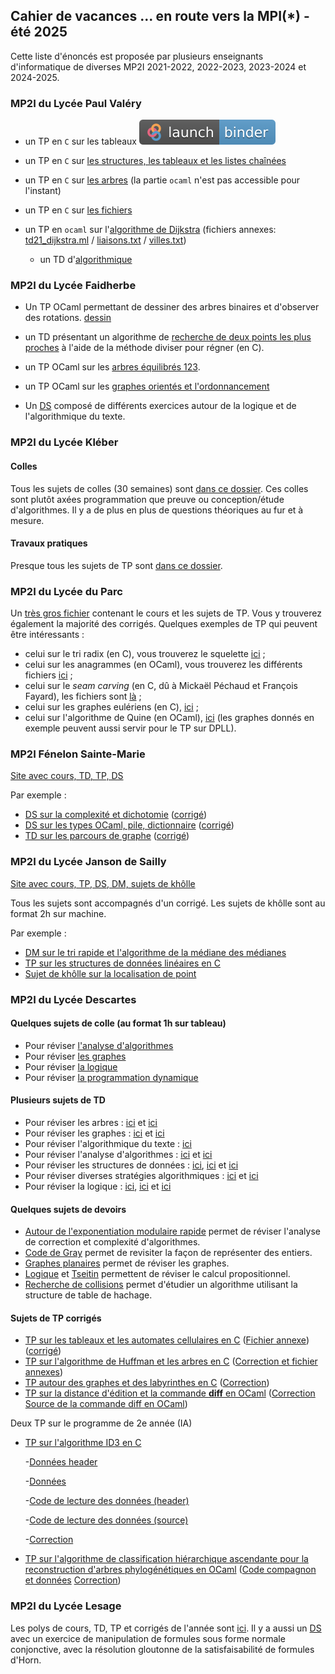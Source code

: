 ## Cahier de vacances ... en route vers la MPI(*) - été 2025

Cette liste d'énoncés est proposée par plusieurs enseignants
d'informatique de diverses MP2I 2021-2022, 2022-2023, 2023-2024 et 2024-2025.



### MP2I du Lycée Paul Valéry
* un TP en `C` sur les tableaux [![badge_logo.svg](badge_logo.svg)](https://mybinder.org/v2/gh/inesKKK/mp2i-pv-binder/main?urlpath=git-pull%3Frepo%3Dhttps%253A%252F%252Fgithub.com%252FinesKKK%252Fmp2i-pv%26urlpath%3Dtree%252Fmp2i-pv%252Fdocs%252FTP%252FTP6.ipynb%26branch%3Dmain)

* un TP en `C` sur [les structures, les tableaux et les listes
  chaînées](https://ineskkk.github.io/mp2i-pv/TPC/TP8/tp8.html)
  
* un TP en `C` sur [les
  arbres](https://ineskkk.github.io/mp2i-pv/TPC/TP15/tp15.html) (la
  partie `ocaml` n'est pas accessible pour l'instant)
  
* un TP en `C` sur [les
  fichiers](https://ineskkk.github.io/mp2i-pv/TPC/TP22/tp22.html)

* un TP en `ocaml` sur l'[algorithme de
  Dijkstra](JC/TD21_DijkstraOCaml.pdf) (fichiers annexes:
  [td21_dijkstra.ml](JC/td21_dijkstra.ml) /
  [liaisons.txt](JC/liaisons.txt) / [villes.txt](JC/villes.txt))
  
  * un TD d'[algorithmique](JC/23_Fiche_ExoAlgo3.pdf)
  
### MP2I du Lycée Faidherbe

* Un TP OCaml permettant de dessiner des arbres binaires et d'observer des rotations. [dessin](https://github.com/inesKKK/cahier-de-vacances/blob/master/docs/Faidherbe/11_dessin_arbres.pdf)

* un TD présentant un algorithme de [recherche de deux points les plus proches](Faidherbe/points_les_plus_proches.pdf) à l'aide de la méthode diviser pour régner (en C).

* un TP OCaml sur les [arbres équilibrés 123](Faidherbe/14.Arbres23.pdf).

* un TP OCaml sur les [graphes orientés et l'ordonnancement](Faidherbe/graphes_oreintes_ordonnancement.pdf)

* Un [DS](Faidherbe/DS6-Faidherbe.pdf) composé de différents exercices autour de la logique et de l'algorithmique du texte.

### MP2I du Lycée Kléber
#### Colles
Tous les sujets de colles (30 semaines) sont [dans ce dossier](Kleber/colles).
Ces colles sont plutôt axées programmation que preuve ou conception/étude d'algorithmes.
Il y a de plus en plus de questions théoriques au fur et à mesure.

#### Travaux pratiques
Presque tous les sujets de TP sont [dans ce dossier](Kleber/Travaux_Pratiques).


### MP2I du Lycée du Parc

Un [très gros fichier](jbb/poly-mp2i.pdf) contenant le cours et les sujets de TP. Vous y trouverez également
la majorité des corrigés. Quelques exemples de TP qui peuvent être intéressants :

* celui sur le tri radix (en C), vous trouverez le squelette [ici](jbb/radix/squelette.c) ;
* celui sur les anagrammes (en OCaml), vous trouverez les différents fichiers [ici](jbb/anagrammes/squelette.zip) ;
* celui sur le *seam carving* (en C, dû à Mickaël Péchaud et François Fayard), les fichiers sont [là](jbb/seam-carving/squelette.zip) ;
* celui sur les graphes eulériens (en C), [ici](jbb/graphes-euleriens/squelette.zip) ;
* celui sur l'algorithme de Quine (en OCaml), [ici](jbb/quine/squelette.zip) (les graphes donnés en exemple peuvent aussi servir pour le 
TP sur DPLL).

### MP2I Fénelon Sainte-Marie

[Site avec cours, TD, TP, DS](https://mp2i-fsm.github.io)

Par exemple :
- [DS sur la complexité et dichotomie](qf/ds1.pdf) ([corrigé](qf/ds1_cor.pdf))
- [DS sur les types OCaml, pile, dictionnaire](qf/ds2.pdf) ([corrigé](qf/ds2_cor.pdf))
- [TD sur les parcours de graphe](qf/td_graphes2.pdf) ([corrigé](qf/td_graphes2_cor.pdf))

### MP2I du Lycée Janson de Sailly

[Site avec cours, TP, DS, DM, sujets de khôlle](https://anthonylick.com/mp2i/)

Tous les sujets sont accompagnés d'un corrigé.
Les sujets de khôlle sont au format 2h sur machine.

Par exemple :
- [DM sur le tri rapide et l'algorithme de la médiane des médianes](https://anthonylick.com/wp-content/uploads/DM_rapide.pdf)
- [TP sur les structures de données linéaires en C](https://anthonylick.com/wp-content/uploads/mp2i_TP5.pdf)
- [Sujet de khôlle sur la localisation de point](https://anthonylick.com/wp-content/uploads/sujet_kholle4.pdf)

### MP2I du Lycée Descartes
#### Quelques sujets de colle (au format 1h sur tableau)
- Pour réviser [l'analyse d'algorithmes](Descartes/Colles/Colles_analyse_algos.pdf)
- Pour réviser [les graphes](Descartes/Colles/Colles_graphes.pdf)
- Pour réviser [la logique](Descartes/Colles/Colles_logique.pdf)
- Pour réviser [la programmation dynamique](Descartes/Colles/Colles_programmation_dynamique.pdf)

#### Plusieurs sujets de TD
- Pour réviser les arbres : [ici](Descartes/TD/TD_ABR.pdf) et [ici](Descartes/TD/TD_arbres_binaires.pdf)
- Pour réviser les graphes : [ici](Descartes/TD/TD_graphes.pdf) et [ici](Descartes/TD/TD_algorithmique_graphes.pdf)
- Pour réviser l'algorithmique du texte : [ici](Descartes/TD/TD_algos_texte.pdf)
- Pour réviser l'analyse d'algorithmes : [ici](Descartes/TD/TD_terminaison_correction.pdf) et [ici](Descartes/TD/TD_correction_complexite.pdf)
- Pour réviser les structures de données : [ici](Descartes/TD/TD_hachage.pdf), [ici](Descartes/TD/TD_piles_files.pdf) et [ici](Descartes/TD/TD_representations.pdf)
- Pour réviser diverses stratégies algorithmiques : [ici](Descartes/TD/TD_DPR.pdf) et [ici](Descartes/TD/TD_programmation_dynamique.pdf)
- Pour réviser la logique : [ici](Descartes/TD/TD_logique.pdf), [ici](Descartes/TD/TD_satisfiabilite.pdf) et [ici](Descartes/TD/TD_semantique_calcul_prop.pdf)


#### Quelques sujets de devoirs
- [Autour de l'exponentiation modulaire rapide](Descartes/Devoirs/DM_analyse_algos_crypto.pdf) permet de réviser l'analyse de correction et complexité d'algorithmes.
- [Code de Gray](Descartes/Devoirs/DM_code_Gray.pdf) permet de revisiter la façon de représenter des entiers.
- [Graphes planaires](Descartes/Devoirs/DM_graphes_planaires.pdf) permet de réviser les graphes.
- [Logique](Descartes/Devoirs/DM_logique.pdf) et [Tseitin](Descartes/Devoirs/DS_logique.pdf) permettent de réviser le calcul propositionnel.
- [Recherche de collisions](Descartes/Devoirs/DM_recherche_collisions.pdf) permet d'étudier un algorithme utilisant la structure de table de hachage.

#### Sujets de TP corrigés
- [TP sur les tableaux et les automates cellulaires en C](Descartes/TP/AutomatesCellulairesC/Notes.pdf) ([Fichier annexe]([corrigé](Descartes/TP/AutomatesCellulairesC/StatePrint.c))) ([corrigé](Descartes/TP/AutomatesCellulairesC/TP1AC.c))
- [TP sur l'algorithme de Huffman et les arbres en C](Descartes/TP/TP14-Huffman/TP14.pdf) ([Correction et fichier annexes](Descartes/TP/TP14-Huffman/Correction.zip))
- [TP autour des graphes et des labyrinthes en C](Descartes/TP/TP16_Labyrinthe/TP_16_Labyrinthe.pdf) ([Correction](Descartes/TP/TP16_Labyrinthe/Correction/Correction_TP16.c))
- [TP sur la distance d'édition et la commande __diff__ en OCaml](Descartes/TP/TP17_Diff/TP17_Diff.pdf) ([Correction](Descartes/TP/TP17_Diff/Correction/Correction_TP17.ml) [Source de la commande diff en OCaml](Descartes/TP/TP17_Diff/Correction/diff.ml))

Deux TP sur le programme de 2e année (IA)

- [TP sur l'algorithme ID3 en C](Descartes/TP/TP20_ID3/TP_20_ID3.pdf)

  -[Données header](Descartes/TP/TP20_ID3/mushroom_signature.data)

  -[Données](Descartes/TP/TP20_ID3/mushroom.csv)

  -[Code de lecture des données (header)](Descartes/TP/TP20_ID3/data_read.h)

  -[Code de lecture des données (source)](Descartes/TP/TP20_ID3/data_read.c)

  -[Correction](Descartes/TP/TP20_ID3/Correction_TP20.zip)

- [TP sur l'algorithme de classification hiérarchique ascendante pour la reconstruction d'arbres phylogénétiques en OCaml](Descartes/TP/TP21_Pingouins/TP21.pdf) ([Code compagnon et données](Descartes/TP/TP21_Pingouins/CodeCompagnonEtDonnees.zip) [Correction](Descartes/TP/TP21_Pingouins/Corrige/corrige.ml))

### MP2I du Lycée Lesage

Les polys de cours, TD, TP et corrigés de l'année sont [ici](https://plescornet-drive.mytoutatice.cloud/public?sharecode=fTP0zuH6NBSv). Il y a aussi un [DS](Lesage/ds6_etudiant.pdf) avec un exercice de manipulation de formules sous forme normale conjonctive, avec la résolution gloutonne de la satisfaisabilité de formules d'Horn.